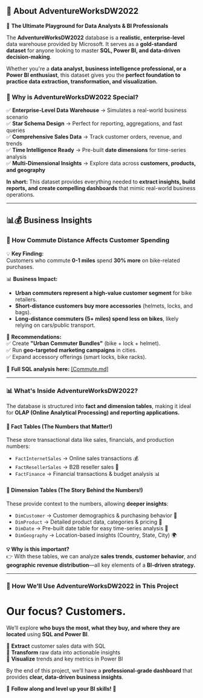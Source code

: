 ## 📌 About AdventureWorksDW2022  

🚀 **The Ultimate Playground for Data Analysts & BI Professionals**  

The **AdventureWorksDW2022** database is a **realistic, enterprise-level** data warehouse provided by Microsoft. It serves as a **gold-standard dataset** for anyone looking to master **SQL, Power BI, and data-driven decision-making**.  

Whether you're a **data analyst, business intelligence professional, or a Power BI enthusiast**, this dataset gives you the **perfect foundation to practice data extraction, transformation, and visualization.**  

### 🔹 Why is AdventureWorksDW2022 Special?  

✅ **Enterprise-Level Data Warehouse** → Simulates a real-world business scenario  
✅ **Star Schema Design** → Perfect for reporting, aggregations, and fast queries  
✅ **Comprehensive Sales Data** → Track customer orders, revenue, and trends  
✅ **Time Intelligence Ready** → Pre-built **date dimensions** for time-series analysis  
✅ **Multi-Dimensional Insights** → Explore data across **customers, products, and geography**  

**In short:** This dataset provides everything needed to **extract insights, build reports, and create compelling dashboards** that mimic real-world business operations.  

---
## 📊💰 Business Insights  
### 🚴 How Commute Distance Affects Customer Spending  
💡 **Key Finding:**  
Customers who commute **0-1 miles** spend **30% more** on bike-related purchases.  

📊 **Business Impact:**  
- **Urban commuters represent a high-value customer segment** for bike retailers.  
- **Short-distance customers buy more accessories** (helmets, locks, and bags).  
- **Long-distance commuters (5+ miles) spend less on bikes**, likely relying on cars/public transport.  

🎯 **Recommendations:**  
✅ Create **"Urban Commuter Bundles"** (bike + lock + helmet).  
✅ Run **geo-targeted marketing campaigns** in cities.  
✅ Expand accessory offerings (smart locks, bike racks).  

🔗 **Full SQL analysis here:** [\[Commute.md\]](https://github.com/mfernandezcean/SQL-PowerBI-AdventureWorks/blob/main/sql-scripts/Customer%20/Commute.md)


---

### 📊 What's Inside AdventureWorksDW2022?  

The database is structured into **fact and dimension tables**, making it ideal for **OLAP (Online Analytical Processing) and reporting applications.**  

#### 🔹 **Fact Tables (The Numbers that Matter!)**  
These store transactional data like sales, financials, and production numbers:  
- `FactInternetSales` → Online sales transactions 💰  
- `FactResellerSales` → B2B reseller sales 🏢  
- `FactFinance` → Financial transactions & budget analysis 📊  

#### 🔹 **Dimension Tables (The Story Behind the Numbers!)**  
These provide context to the numbers, allowing **deeper insights**:  
- `DimCustomer` → Customer demographics & purchasing behavior 🛒  
- `DimProduct` → Detailed product data, categories & pricing 🎯  
- `DimDate` → Pre-built date table for easy time-series analysis 📆  
- `DimGeography` → Location-based insights (Country, State, City) 🌍  

**💡 Why is this important?**  
👉 With these tables, we can analyze **sales trends**, **customer behavior**, and **geographic revenue distribution**—all key elements of a **BI-driven strategy.**  

---

### 🚀 How We’ll Use AdventureWorksDW2022 in This Project  
# Our focus? ****Customers.****

We’ll explore **who buys the most, what they buy, and where they are located** using **SQL and Power BI**.  

🔹 **Extract** customer sales data with SQL  
🔹 **Transform** raw data into actionable insights  
🔹 **Visualize** trends and key metrics in Power BI  

By the end of this project, we’ll have a **professional-grade dashboard** that provides **clear, data-driven business insights**.  

📌 **Follow along and level up your BI skills! 🚀**  

